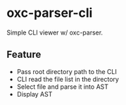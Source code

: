 # oxc-parser-cli

Simple CLI viewer w/ oxc-parser.

## Feature

- Pass root directory path to the CLI
- CLI read the file list in the directory
- Select file and parse it into AST
- Display AST
